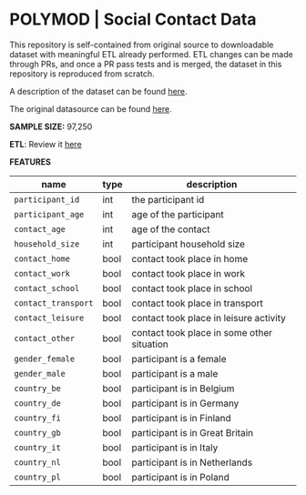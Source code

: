 # POLYMOD | Social Contact Data

This repository is self-contained from original source to downloadable dataset with meaningful ETL already performed. ETL changes can be made through PRs, and once a PR pass tests and is merged, the dataset in this repository is reproduced from scratch. 

A description of the dataset can be found [here](https://cordis.europa.eu/project/id/502084/reporting).

The original datasource can be found [here](https://zenodo.org/record/1215899). 

**SAMPLE SIZE:** 97,250

**ETL**: Review it [here](https://github.com/version-controlled-datasets/polymod/tree/improve-readme/etl)

**FEATURES**

name | type | description
--- | --- | ---
`participant_id` | int | the participant id
`participant_age` | int | age of the participant
`contact_age` | int | age of the contact
`household_size` | int | participant household size
`contact_home` | bool | contact took place in home
`contact_work` | bool | contact took place in work
`contact_school` | bool | contact took place in school
`contact_transport` | bool | contact took place in transport
`contact_leisure` | bool | contact took place in leisure activity
`contact_other` | bool | contact took place in some other situation 
`gender_female` | bool | participant is a female
`gender_male` | bool | participant is a male
`country_be` | bool | participant is in Belgium
`country_de` | bool | participant is in Germany
`country_fi` | bool | participant is in Finland
`country_gb` | bool | participant is in Great Britain
`country_it` | bool | participant is in Italy
`country_nl` | bool | participant is in Netherlands
`country_pl` | bool | participant is in Poland
